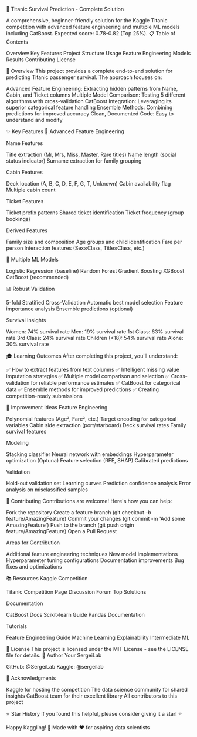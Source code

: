🚢 Titanic Survival Prediction - Complete Solution

A comprehensive, beginner-friendly solution for the Kaggle Titanic competition with advanced feature engineering and multiple ML models including CatBoost. Expected score: 0.78-0.82 (Top 25%).
📋 Table of Contents

Overview
Key Features
Project Structure
Usage
Feature Engineering
Models
Results
Contributing
License

🎯 Overview
This project provides a complete end-to-end solution for predicting Titanic passenger survival. The approach focuses on:

Advanced Feature Engineering: Extracting hidden patterns from Name, Cabin, and Ticket columns
Multiple Model Comparison: Testing 5 different algorithms with cross-validation
CatBoost Integration: Leveraging its superior categorical feature handling
Ensemble Methods: Combining predictions for improved accuracy
Clean, Documented Code: Easy to understand and modify

✨ Key Features
🔧 Advanced Feature Engineering

Name Features

Title extraction (Mr, Mrs, Miss, Master, Rare titles)
Name length (social status indicator)
Surname extraction for family grouping

Cabin Features

Deck location (A, B, C, D, E, F, G, T, Unknown)
Cabin availability flag
Multiple cabin count

Ticket Features

Ticket prefix patterns
Shared ticket identification
Ticket frequency (group bookings)

Derived Features

Family size and composition
Age groups and child identification
Fare per person
Interaction features (Sex×Class, Title×Class, etc.)

🤖 Multiple ML Models

Logistic Regression (baseline)
Random Forest
Gradient Boosting
XGBoost
CatBoost (recommended)

📊 Robust Validation

5-fold Stratified Cross-Validation
Automatic best model selection
Feature importance analysis
Ensemble predictions (optional)

Survival Insights

Women: 74% survival rate
Men: 19% survival rate
1st Class: 63% survival rate
3rd Class: 24% survival rate
Children (<18): 54% survival rate
Alone: 30% survival rate

🎓 Learning Outcomes
After completing this project, you'll understand:

✅ How to extract features from text columns
✅ Intelligent missing value imputation strategies
✅ Multiple model comparison and selection
✅ Cross-validation for reliable performance estimates
✅ CatBoost for categorical data
✅ Ensemble methods for improved predictions
✅ Creating competition-ready submissions

🔄 Improvement Ideas
Feature Engineering

 Polynomial features (Age², Fare², etc.)
 Target encoding for categorical variables
 Cabin side extraction (port/starboard)
 Deck survival rates
 Family survival features

Modeling

 Stacking classifier
 Neural network with embeddings
 Hyperparameter optimization (Optuna)
 Feature selection (RFE, SHAP)
 Calibrated predictions

Validation

 Hold-out validation set
 Learning curves
 Prediction confidence analysis
 Error analysis on misclassified samples

🤝 Contributing
Contributions are welcome! Here's how you can help:

Fork the repository
Create a feature branch (git checkout -b feature/AmazingFeature)
Commit your changes (git commit -m 'Add some AmazingFeature')
Push to the branch (git push origin feature/AmazingFeature)
Open a Pull Request

Areas for Contribution

Additional feature engineering techniques
New model implementations
Hyperparameter tuning configurations
Documentation improvements
Bug fixes and optimizations

📚 Resources
Kaggle Competition

Titanic Competition Page
Discussion Forum
Top Solutions

Documentation

CatBoost Docs
Scikit-learn Guide
Pandas Documentation

Tutorials

Feature Engineering Guide
Machine Learning Explainability
Intermediate ML

📝 License
This project is licensed under the MIT License - see the LICENSE file for details.
👤 Author
Your SergeiLab

GitHub: @SergeiLab
Kaggle: @sergeilab

🙏 Acknowledgments

Kaggle for hosting the competition
The data science community for shared insights
CatBoost team for their excellent library
All contributors to this project

⭐ Star History
If you found this helpful, please consider giving it a star! ⭐

Happy Kaggling! 🚢
Made with ❤️ for aspiring data scientists
